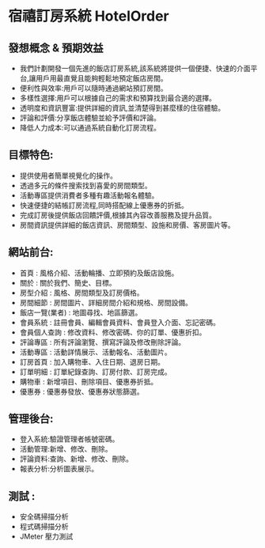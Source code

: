 # 宿禧訂房系統 HotelOrder

## 發想概念 & 預期效益
- 我們計劃開發一個先進的飯店訂房系統,該系統將提供一個便捷、快速的介面平台,讓用戶用最直覺且能夠輕鬆地預定飯店房間。
- 便利性與效率:用戶可以隨時通過網站預訂房間。
- 多樣性選擇:用戶可以根據自己的需求和預算找到最合適的選擇。
- 透明度和資訊豐富:提供詳細的資訊,並清楚得到甚麼樣的住宿體驗。
- 評論和評價:分享飯店體驗並給予評價和評論。
- 降低人力成本:可以通過系統自動化訂房流程。
## 目標特色:
- 提供使用者簡單視覺化的操作。
- 透過多元的條件搜索找到喜愛的房間類型。
- 活動專區提供消費者多種有趣活動報名體驗。
- 快速便捷的結帳訂房流程,同時搭配線上優惠券的折抵。
- 完成訂房後提供飯店回饋評價,根據其內容改善服務及提升品質。
- 房間資訊提供詳細的飯店資訊、房間類型、設施和房價、客房圖片等。
## 網站前台:
- 首頁 : 風格介紹、活動輪播、立即預約及飯店設施。
- 關於 : 關於我們、簡史、目標。
- 房型介紹 : 風格、房間類型及訂房價格。
- 房間細節 : 房間圖片、詳細房間介紹和規格、房間設備。
- 飯店一覽(業者) : 地圖尋找、地區篩選。
- 會員系統 : 註冊會員、編輯會員資料、會員登入介面、忘記密碼。
- 會員個人查詢 : 修改資料、修改密碼、你的訂單、優惠折扣。
- 評論專區 : 所有評論瀏覽、撰寫評論及修改刪除評論。
- 活動專區 : 活動詳情展示、活動報名、活動圖片。
- 訂房首頁 : 加入購物車、入住日期、退房日期。
- 訂單明細 : 訂單紀錄查詢、訂房付款、訂房完成。
- 購物車 : 新增項目、刪除項目、優惠券折抵。
- 優惠券 : 優惠券發放、優惠券狀態篩選。

## 管理後台:
- 登入系統:驗證管理者帳號密碼。
- 活動管理:新增、修改、刪除。
- 評論資料:查詢、新增、修改、刪除。
- 報表分析:分析圖表展示。
## 測試 :
- 安全碼掃描分析
- 程式碼掃描分析
- JMeter 壓力測試
